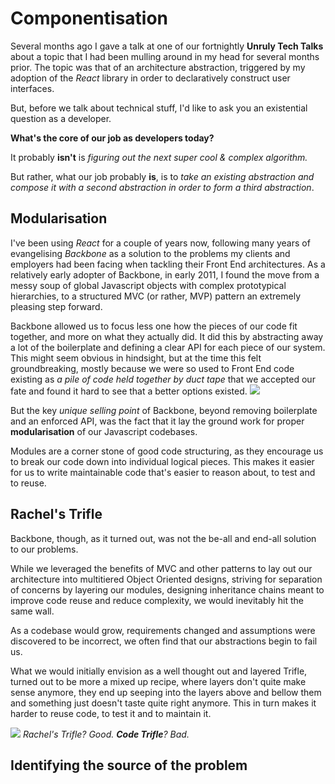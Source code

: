 # Componentisation

Several months ago I gave a talk at one of our fortnightly **Unruly Tech Talks** about a topic that I had been mulling around in my head for several months prior.
The topic was that of an architecture abstraction, triggered by my adoption of the *React* library in order to declaratively construct user interfaces.

But, before we talk about technical stuff, I'd like to ask you an existential question as a developer.

**What's the core of our job as developers today?**

It probably **isn't** is *figuring out the next super cool & complex algorithm.*

But rather, what our job probably **is**, is to *take an existing abstraction and compose it with a second abstraction in order to form a third abstraction*.

## Modularisation

I've been using *React* for a couple of years now, following many years of evangelising *Backbone* as a solution to the problems my clients and employers had been facing when tackling their Front End architectures. As a relatively early adopter of Backbone, in early 2011, I found the move from a messy soup of global Javascript objects with complex prototypical hierarchies, to a structured MVC (or rather, MVP) pattern an extremely pleasing step forward.

Backbone allowed us to focus less one how the pieces of our code fit together, and more on what they actually did. It did this by abstracting away a lot of the boilerplate and defining a clear API for each piece of our system.
This might seem obvious in hindsight, but at the time this felt groundbreaking, mostly because we were so used to Front End code existing as *a pile of code held together by duct tape* that we accepted our fate and found it hard to see that a better options existed.
![](https://media.giphy.com/media/4w8UXjIgm3HmU/giphy.gif)

But the key *unique selling point* of Backbone, beyond removing boilerplate and an enforced API, was the fact that it lay the ground work for proper **modularisation** of our Javascript codebases.

Modules are a corner stone of good code structuring, as they encourage us to break our code down into individual logical pieces. This makes it easier for us to write maintainable code that's easier to reason about, to test and to reuse.

## Rachel's Trifle
Backbone, though, as it turned out, was not the be-all and end-all solution to our problems.

While we leveraged the benefits of MVC and other patterns to lay out our architecture into multitiered Object Oriented designs, striving for separation of concerns by layering our modules, designing inheritance chains meant to improve code reuse
and reduce complexity, we would inevitably hit the same wall.

As a codebase would grow, requirements changed and assumptions were discovered to be incorrect, we often find that our abstractions begin to fail us.

What we would initially envision as a well thought out and layered Trifle, turned out to be more a mixed up recipe, where layers don't quite make sense anymore, they end up seeping into the layers above and bellow them and something just doesn't taste quite right anymore. This in turn makes it harder to reuse code, to test it and to maintain it.

![](https://media.giphy.com/media/4OW5VatORVtkI/giphy.gif)
*Rachel's Trifle? Good. **Code Trifle**? Bad.*

## Identifying the source of the problem

